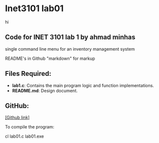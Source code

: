 # Inet3101 lab01
hi

## Code for INET 3101 lab 1 by ahmad minhas

single command line menu for an inventory management system 

README's in Github "markdown" for markup

## Files Required:

- **lab1.c**: Contains the main program logic and function implementations.
- **README.md**: Design document.


## GitHub:

[[Github link]](https://github.com/hmad356/Inet3101-lab01)

To compile the program:

cl lab01.c
lab01.exe
